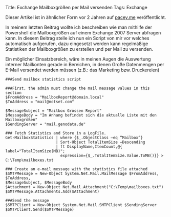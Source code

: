 Title: Exchange Mailboxgrößen per Mail versenden
Tags: Exchange

Dieser Artikel ist in ähnlicher Form vor 2 Jahren auf [pacey.me](http://pacey.me) veröffentlicht.

In meinem letzten Beitrag wollte ich beschreiben wie man mithilfe der Powershell die Mailboxgrößen auf einem Exchange 2007 Server abfragen kann. In diesem Beitrag stelle ich nun ein Script von mir vor welches automatisch aufgerufen, dazu eingesetzt werden kann regelmäßige Statistiken der Mailboxgrößen zu erstellen und per Mail zu versenden. 

Ein möglicher Einsatzbereich, wäre in meinen Augen die Auswertung interner Mailkonten gerade in Bereichen, in denen Große Datenmengen per E-Mail versendet werden müssen (z.B.: das Marketing bzw. Druckereien)

    ###Send mailbox statistics script
    
    ###First, the admin must change the mail message values in this section
    $FromAddress = "MailboxReport@domain.local"
    $ToAddress = "mail@notset.com"
    
    $MessageSubject = "Mailbox Grössen Report"
    $MessageBody = "Im Anhang befindet sich die aktualle Liste mit den Mailboxgrößen"
    $SendingServer = "mail.genodata.de"
    
    ### Fetch Statistics and Store in a LogFile. 
    Get-MailboxStatistics | where {$_.ObjectClass –eq “Mailbox”} 
                          | Sort-Object TotalItemSize –Descending 
                          | ft DisplayName,ItemCount,@{ label="TotalItemSize(MB)";
                            expression={$_.TotalItemSize.Value.ToMB()}} > C:\Temp\mailboxes.txt
    
    ### Create an e-mail message with the statistics file attached
    $SMTPMessage = New-Object System.Net.Mail.MailMessage $FromAddress, $ToAddress,
    $MessageSubject, $MessageBody
    $Attachment = New-Object Net.Mail.Attachment("C:\Temp\mailboxes.txt")
    $SMTPMessage.Attachments.Add($Attachment)
    
    ###Send the message
    $SMTPClient = New-Object System.Net.Mail.SMTPClient $SendingServer
    $SMTPClient.Send($SMTPMessage)